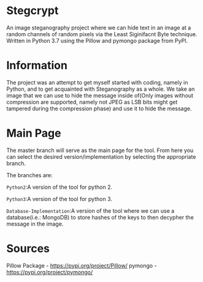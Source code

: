# Stegcrypt
An image steganography project where we can hide text in an image at a random channels of random pixels via the Least Siginifacnt Byte technique. Written in Python 3.7 using the Pillow and pymongo package from PyPI.

# Information
The project was an attempt to get myself started with coding, namely in Python, and to get acquainted with Steganography as a whole.
We take an image that we can use to hide the message inside of(Only images without compression are supported, namely not JPEG as LSB bits might get tampered during the compression phase) and use it to hide the message.

# Main Page
The master branch will serve as the main page for the tool. From here you can select the desired version/implementation by selecting the appropriate branch.

The branches are:

`Python2`:A version of the tool for python 2.

`Python3`:A version of the tool for python 3.

`Database-Implementation`:A version of the tool where we can use a database(i.e.: MongoDB) to store hashes of the keys to then decypher the message in the image.

# Sources
Pillow Package - https://pypi.org/project/Pillow/
pymongo - https://pypi.org/project/pymongo/
